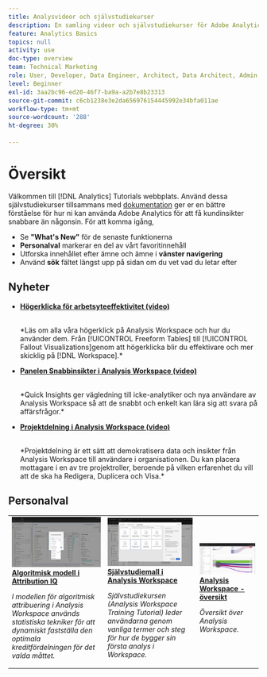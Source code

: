 ```yaml
---
title: Analysvideor och självstudiekurser
description: En samling videor och självstudiekurser för Adobe Analytics.
feature: Analytics Basics
topics: null
activity: use
doc-type: overview
team: Technical Marketing
role: User, Developer, Data Engineer, Architect, Data Architect, Admin, Leader
level: Beginner
exl-id: 3aa2bc96-ed20-46f7-ba9a-a2b7e8b23313
source-git-commit: c6cb1238e3e2da656976154445992e34bfa011ae
workflow-type: tm+mt
source-wordcount: '288'
ht-degree: 30%

---
```


# Översikt

Välkommen till [!DNL Analytics] Tutorials webbplats.  Använd dessa självstudiekurser tillsammans med [dokumentation](https://experienceleague.adobe.com/docs/analytics.html) ger er en bättre förståelse för hur ni kan använda Adobe Analytics för att få kundinsikter snabbare än någonsin.  För att komma igång,
* Se **&quot;What&#39;s New&quot;** för de senaste funktionerna
* **Personalval** markerar en del av vårt favoritinnehåll
* Utforska innehållet efter ämne och ämne i **vänster navigering**
* Använd **sök** fältet längst upp på sidan om du vet vad du letar efter

## Nyheter

* **[Högerklicka för arbetsyteeffektivitet (video)](analysis-workspace/navigating-workspace-projects/right-click-for-workspace-efficiency.md)**

   <br>
   *Läs om alla våra högerklick på Analysis Workspace och hur du använder dem. Från [!UICONTROL Freeform Tables] till [!UICONTROL Fallout Visualizations]genom att högerklicka blir du effektivare och mer skicklig på [!DNL Workspace].*

* **[Panelen Snabbinsikter i Analysis Workspace (video)](analysis-workspace/using-panels/quick-insights-panel-in-analysis-workspace.md)**

   <br>
   *Quick Insights ger vägledning till icke-analytiker och nya användare av Analysis Workspace så att de snabbt och enkelt kan lära sig att svara på affärsfrågor.*

* **[Projektdelning i Analysis Workspace (video)](analysis-workspace/curate-and-share-projects/project-sharing-in-analysis-workspace.md)**

   <br>
   *Projektdelning är ett sätt att demokratisera data och insikter från Analysis Workspace till användare i organisationen. Du kan placera mottagare i en av tre projektroller, beroende på vilken erfarenhet du vill att de ska ha Redigera, Duplicera och Visa.*

## Personalval

<table>
<tr>
  <td>
    <a href="analysis-workspace/attribution-iq/algorithmic-model-in-attribution-iq.md">
      <img alt="Algoritmisk modell i Attribution IQ" src="assets/36205.jpg" />
    </a>
    <div>
      <a href="analysis-workspace/attribution-iq/algorithmic-model-in-attribution-iq.md">
    <strong>Algoritmisk modell i Attribution IQ</strong>
    </a>
    </div>
    <p>
    <em>I modellen för algoritmisk attribuering i Analysis Workspace används statistiska tekniker för att dynamiskt fastställa den optimala kreditfördelningen för det valda måttet.</em>
    <p>
  </td>
   <td>
    <a href="analysis-workspace/navigating-workspace-projects/training-tutorial-template-in-analysis-workspace.md">
      <img alt="Självstudiemall i Analysis Workspace" src="assets/33773.jpg" />
    </a>
    <div>
      <a href="analysis-workspace/navigating-workspace-projects/training-tutorial-template-in-analysis-workspace.md">
    <strong>Självstudiemall i Analysis Workspace</strong>
    </a>
    </div>
    <p>
    <em>Självstudiekursen (Analysis Workspace Training Tutorial) leder användarna genom vanliga termer och steg för hur de bygger sin första analys i Workspace.</em>
    <p>
  </td>
  <td>
    <a href="analysis-workspace/analysis-workspace-basics/analysis-workspace-overview.md">
      <img alt="miniatyrbild för videon"Analysis Workspace Overview"" src="assets/thumb_analysis-workspace-overview.png" />
    </a>
    <div>
      <a href="analysis-workspace/analysis-workspace-basics/analysis-workspace-overview.md">
    <strong>Analysis Workspace - översikt</strong>
    </a>
    </div>
    <p>
    <em>Översikt över Analysis Workspace.</em>
    <p>
  </td>
</tr>
</table>
